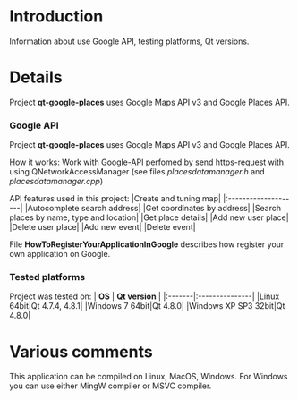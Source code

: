 # Introduction #

Information about use Google API, testing platforms, Qt versions.

# Details #

Project **qt-google-places** uses Google Maps API v3 and Google Places API.

### Google API ###

Project **qt-google-places** uses Google Maps API v3 and Google Places API.

How it works:
Work with Google-API perfomed by send https-request with using QNetworkAccessManager (see files _placesdatamanager.h_ and _placesdatamanager.cpp_)


API features used in this project:
|Create and tuning map|
|:--------------------|
|Autocomplete search address|
|Get coordinates by address|
|Search places by name, type and location|
|Get place details|
|Add new user place|
|Delete user place|
|Add new event|
|Delete event|

File **HowToRegisterYourAppIicationInGoogle** describes how register your own application on Google.

### Tested platforms ###
Project was tested on:
| **OS** | **Qt version** |
|:-------|:---------------|
|Linux 64bit|Qt 4.7.4, 4.8.1|
|Windows 7 64bit|Qt 4.8.0|
|Windows XP SP3 32bit|Qt 4.8.0|

# Various comments #

This application can be compiled on Linux, MacOS, Windows. For Windows you can use either MingW compiler or MSVC compiler.